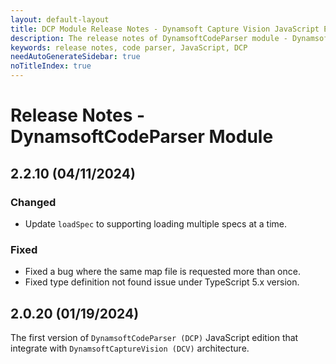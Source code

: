 ```yaml
---
layout: default-layout
title: DCP Module Release Notes - Dynamsoft Capture Vision JavaScript Edition
description: The release notes of DynamsoftCodeParser module - Dynamsoft Capture Vision JavaScript Edition.
keywords: release notes, code parser, JavaScript, DCP
needAutoGenerateSidebar: true
noTitleIndex: true
---
```


# Release Notes - DynamsoftCodeParser Module

## 2.2.10 (04/11/2024)

### Changed

- Update `loadSpec` to supporting loading multiple specs at a time.

### Fixed

- Fixed a bug where the same map file is requested more than once.
- Fixed type definition not found issue under TypeScript 5.x version.

## 2.0.20 (01/19/2024)

The first version of `DynamsoftCodeParser (DCP)` JavaScript edition that integrate with `DynamsoftCaptureVision (DCV)` architecture.
